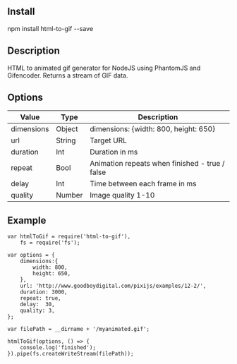 ## Install
npm install html-to-gif --save

## Description
HTML to animated gif generator for NodeJS using PhantomJS and Gifencoder.
Returns a stream of GIF data.

## Options
| Value      | Type   | Description                                    |
|------------|--------|------------------------------------------------|
| dimensions | Object | dimensions: {width: 800, height: 650}          |
| url        | String | Target URL                                     |
| duration   | Int    | Duration in ms                                 |
| repeat     | Bool   | Animation repeats when finished - true / false |
| delay      | Int    | Time between each frame in ms                  |
| quality    | Number | Image quality 1-10                             |

## Example
```
var htmlToGif = require('html-to-gif'),
	fs = require('fs');

var options = {
	dimensions:{
		width: 800,
		height: 650,
	},
	url: 'http://www.goodboydigital.com/pixijs/examples/12-2/',
	duration: 3000,
	repeat: true,
	delay:  30,
	quality: 3,
};

var filePath = __dirname + '/myanimated.gif';

htmlToGif(options, () => {
	console.log('finished');
}).pipe(fs.createWriteStream(filePath));
```